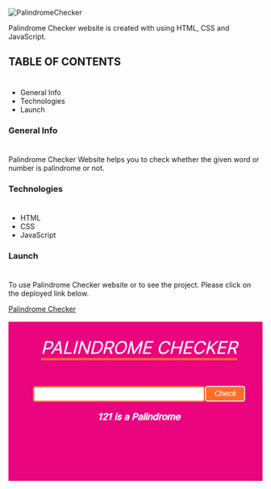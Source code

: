 ![PalindromeChecker](https://img.shields.io/badge/Palindrome-Checker-%23FF9180)

Palindrome Checker website is created with using HTML, CSS and JavaScript.

## TABLE OF CONTENTS
#
* General Info
* Technologies
* Launch

### General Info
#
Palindrome Checker Website helps you to check whether the given word or number is palindrome or not.

### Technologies
#
* HTML
* CSS
* JavaScript

### Launch
#
To use Palindrome Checker website or to see the project. Please click on the deployed link below.

[Palindrome Checker](https://palindromecheckerwebsite.netlify.app/)
<br>
<br>
![Palindrome Website Image](./palindrome.png)

